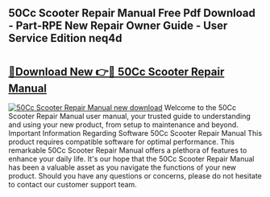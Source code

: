 ## 50Cc Scooter Repair Manual Free Pdf Download - Part-RPE New Repair Owner Guide - User Service Edition neq4d

# <h2><a href="http://bc33836.oget.top/?id=50Cc+Scooter+Repair+Manual">🔗Download New 👉🔴 50Cc Scooter Repair Manual</a></h2>

[![50Cc Scooter Repair Manual new download](https://i.imgur.com/5g1atiW.png)](http://bc33836.oget.top/?id=50Cc+Scooter+Repair+Manual)
Welcome to the 50Cc Scooter Repair Manual user manual, your trusted guide to understanding and using your new product, from setup to maintenance and beyond. Important Information Regarding Software 50Cc Scooter Repair Manual This product requires compatible software for optimal performance. This remarkable 50Cc Scooter Repair Manual offers a plethora of features to enhance your daily life. It's our hope that the 50Cc Scooter Repair Manual has been a valuable asset as you navigate the functions of your new product. Should you have any questions or concerns, please do not hesitate to contact our customer support team.
